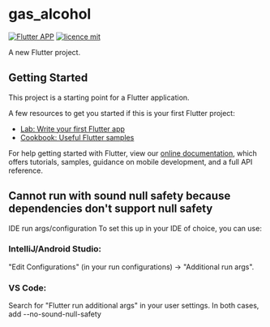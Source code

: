# gas_alcohol

[![Flutter APP](https://img.shields.io/badge/wborbajr-Gas%20or%20Alcohol%20APP-blue)]()
[![licence mit](https://img.shields.io/github/license/wborbajr/alcohol-gas)](https://github.com/wborbajr/alcohol-gas/blob/master/LICENSE)


A new Flutter project.

## Getting Started

This project is a starting point for a Flutter application.

A few resources to get you started if this is your first Flutter project:

- [Lab: Write your first Flutter app](https://flutter.dev/docs/get-started/codelab)
- [Cookbook: Useful Flutter samples](https://flutter.dev/docs/cookbook)

For help getting started with Flutter, view our
[online documentation](https://flutter.dev/docs), which offers tutorials,
samples, guidance on mobile development, and a full API reference.
## Cannot run with sound null safety because dependencies don't support null safety

IDE run args/configuration
To set this up in your IDE of choice, you can use:
### IntelliJ/Android Studio:
"Edit Configurations" (in your run configurations) → "Additional run args".
### VS Code:

Search for "Flutter run additional args" in your user settings.
In both cases, add --no-sound-null-safety